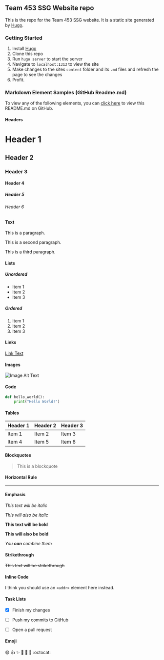 ## Team 453 SSG Website repo

This is the repo for the Team 453 SSG website. It is a static site generated by [Hugo](https://gohugo.io/).

### Getting Started

1. Install [Hugo](https://gohugo.io/getting-started/installing/)
2. Clone this repo
3. Run `hugo server` to start the server
4. Navigate to `localhost:1313` to view the site
5. Make changes to the sites `content` folder and its `.md` files and refresh the page to see the changes
6. Profit.

### Markdown Element Samples (GitHub Readme.md)

To view any of the following elements, you can [click here](https://github.com/team453/teamWebsite/blob/main/README.md) to view this README.md on GitHub.

#### Headers

# Header 1
## Header 2
### Header 3
#### Header 4
##### Header 5
###### Header 6 

#### Text

This is a paragraph.

This is a second paragraph.

This is a third paragraph.

#### Lists

##### Unordered

- Item 1
- Item 2
- Item 3

##### Ordered

1. Item 1
2. Item 2
3. Item 3

#### Links

[Link Text](https://www.google.com)

#### Images

![Image Alt Text](https://www.google.com/images/branding/googlelogo/1x/googlelogo_color_272x92dp.png)

#### Code

```python
def hello_world():
    print("Hello World!")
```

#### Tables

| Header 1 | Header 2 | Header 3 |
| -------- | -------- | -------- |
| Item 1   | Item 2   | Item 3   |
| Item 4   | Item 5   | Item 6   |

#### Blockquotes

> This is a blockquote

#### Horizontal Rule

---

#### Emphasis

*This text will be italic*

_This will also be italic_

**This text will be bold**

__This will also be bold__

_You **can** combine them_

#### Strikethrough

~~This text will be strikethrough~~

#### Inline Code

I think you should use an `<addr>` element here instead.

#### Task Lists

- [x] Finish my changes

- [ ] Push my commits to GitHub

- [ ] Open a pull request

#### Emoji

:smile: :+1: :sparkles: :tada: :rocket: :metal: :octocat:
